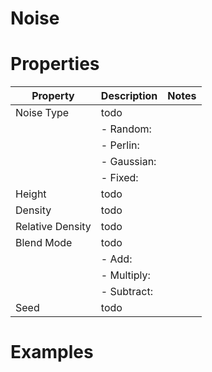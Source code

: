 # Noise


# Properties


| Property | Description | Notes | 
| -------- | ----------- | ----- |
| Noise Type | todo | |
| | - Random: <desc> | |
| | - Perlin: <desc> | |
| | - Gaussian: <desc> | |
| | - Fixed: <desc> | |
| Height | todo | |
| Density | todo | |
| Relative Density | todo | |
| Blend Mode | todo | |
| | - Add: <desc> | |
| | - Multiply: <desc> | |
| | - Subtract: <desc> | |
| Seed | todo | |




# Examples
